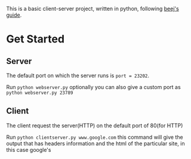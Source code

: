 This is a basic client-server project, written in python, following [beej's guide](https://beej.us/guide/bgnet0/).

# Get Started

## Server

The default port on which the server runs is `port = 23202`.

Run `python webserver.py` optionally you can also give a custom port as
`python webserver.py 23789`


## Client

The client request the server(HTTP) on the default port of 80(for HTTP)

Run `python clientserver.py www.google.com` this command will give the output
that has headers information and the html of the particular site, in this case
google's
